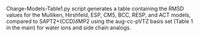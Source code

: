 Charge-Models-Table1.py script generates a table containing the RMSD values for the Mulliken, Hirshfeld, ESP, CM5, BCC, RESP, and ACT models, compared to SAPT2+(CCD)$\delta$MP2 using the aug-cc-pVTZ basis set (Table 1 in the main) for water ions and side chain analogs.
